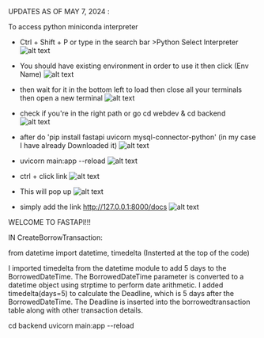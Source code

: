 UPDATES AS OF MAY 7, 2024 : 

To access python miniconda interpreter  
* Ctrl + Shift + P or type in the search bar >Python Select Interpreter
![alt text](image.png)

* You should have existing environment in order to use it then click (Env Name) 
![alt text](image-1.png)

* then wait for it in the bottom left to load then close all your terminals then open a new terminal
![alt text](image-2.png)

* check if you're in the right path or go cd webdev & cd backend 
![alt text](image-3.png)

* after do  'pip install fastapi uvicorn mysql-connector-python' (in my case I have already Downloaded it)
![alt text](image-4.png) 

* uvicorn main:app --reload
![alt text](image-5.png)

* ctrl + click link
![alt text](image-6.png)

* This will pop up 
![alt text](image-7.png)

* simply add the link http://127.0.0.1:8000/docs
![alt text](image-8.png)

WELCOME TO FASTAPI!!!

IN CreateBorrowTransaction: 

from datetime import datetime, timedelta (Insterted at the top of the code)

I imported timedelta from the datetime module to add 5 days to the BorrowedDateTime.
The BorrowedDateTime parameter is converted to a datetime object using strptime to perform date arithmetic.
I added timedelta(days=5) to calculate the Deadline, which is 5 days after the BorrowedDateTime.
The Deadline is inserted into the borrowedtransaction table along with other transaction details.



cd backend
uvicorn main:app --reload

